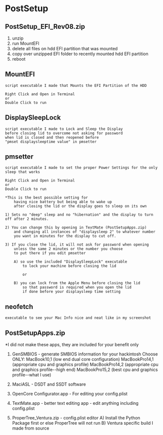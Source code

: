 # PostSetup

## PostSetup_EFI_Rev08.zip

1) unzip
2) run MountEFI
3) delete all files on hdd EFI partition that was mounted
4) copy over unzipped EFI folder to recently mounted hdd EFI partition
5) reboot

## MountEFI
    script executable I made that Mounts the EFI Partition of the HDD
    
	Right Click and Open in Terminal
	or
	Double Click to run

## DisplaySleepLock 
    script executable I made to Lock and Sleep the Display 
    before closing lid to overcome not asking for password 
    when lid is closed and then reopened before 
    "pmset displaysleeptime value" in pmsetter

## pmsetter 
    script executable I made to set the proper Power Settings for the only sleep that works
    
	Right Click and Open in Terminal
	or
	Double Click to run

	*This is the best possible setting for 
        having nice battery but being able to wake up 
        after closing the lid or the display goes to sleep on its own
	
	1) Sets no "deep" sleep and no "hibernation" and the display to turn off after 2 minutes.
    
	2) You can change this by opening in TextMate (PostSetupApps.zip) 
        and changing all instances of "displaysleep 2" to whatever number 
        you want in minutes for the display to cut off.
    
	3) If you close the lid, it will not ask for password when opening 
        unless the same 2 minutes or the number you choose 
        to put there if you edit pmsetter
    
		A) so use the included "DisplaySleepLock" executable 
            to lock your machine before closing the lid 
        
            or 
        
		B) you can lock from the Apple Menu before closing the lid 
            so that password is required when you open the lid 
            if done before your displaysleep time setting

## neofetch 
    executable to see your Mac Info nice and neat like in my screenshot

## PostSetupApps.zip

*I did not make these apps, they are included for your benefit only

1) GenSMBIOS - generate SMBIOS information for your hackintosh
	Choose ONLY:
	MacBook10,1 (low end dual core configuration) 
	MacBookPro14,1 (appropriate cpu and graphics profile) 
	MacBookPro14,2 (appropriate cpu and graphics profile--high end) 
	MacBookPro15,2 (best cpu and graphics profile--what I use)

2) MaciASL - DSDT and SSDT software

3) OpenCore Configurator.app - For editing your config.plist

4) TextMate.app - better text editing app - edit anything including config.plist

5) ProperTree_Ventura.zip - config.plist editor
	A) Install the Python Package first or else ProperTree will not run
	B) Ventura specific build I made from source


